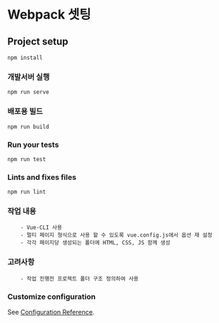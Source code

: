 # Webpack 셋팅

## Project setup
```
npm install
```

### 개발서버 실행
```
npm run serve
```

### 배포용 빌드
```
npm run build
```

### Run your tests
```
npm run test
```

### Lints and fixes files
```
npm run lint
```

### 작업 내용
```
    - Vue-CLI 사용
    - 멀티 페이지 형식으로 사용 할 수 있도록 vue.config.js에서 옵션 재 설정
    - 각각 페이지당 생성되는 폴더에 HTML, CSS, JS 함께 생성
```

### 고려사항
```
    - 작업 진행전 프로젝트 폴더 구조 정의하여 사용
```

### Customize configuration
See [Configuration Reference](https://cli.vuejs.org/config/).
